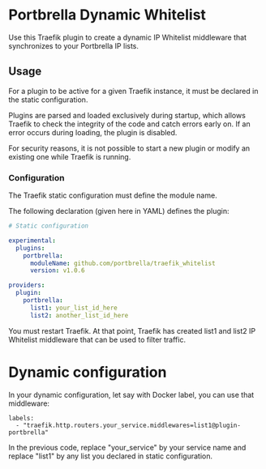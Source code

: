 
# Portbrella Dynamic Whitelist

Use this Traefik plugin to create a dynamic IP Whitelist middleware that synchronizes to your Portbrella IP lists.

## Usage

For a plugin to be active for a given Traefik instance, it must be declared in the static configuration.

Plugins are parsed and loaded exclusively during startup, which allows Traefik to check the integrity of the code and catch errors early on.
If an error occurs during loading, the plugin is disabled.

For security reasons, it is not possible to start a new plugin or modify an existing one while Traefik is running.

### Configuration

The Traefik static configuration must define the module name.

The following declaration (given here in YAML) defines the plugin:

```yaml
# Static configuration

experimental:
  plugins:
    portbrella:
      moduleName: github.com/portbrella/traefik_whitelist
      version: v1.0.6

providers:
  plugin:
    portbrella:
      list1: your_list_id_here
      list2: another_list_id_here
```


You must restart Traefik. At that point, Traefik has created list1 and list2 IP Whitelist middleware that can be used to filter traffic.

# Dynamic configuration

In your dynamic configuration, let say with Docker label, you can use that middleware:

```
labels:
  - "traefik.http.routers.your_service.middlewares=list1@plugin-portbrella"
```

In the previous code, replace "your_service" by your service name and replace "list1" by any list you declared in static configuration.